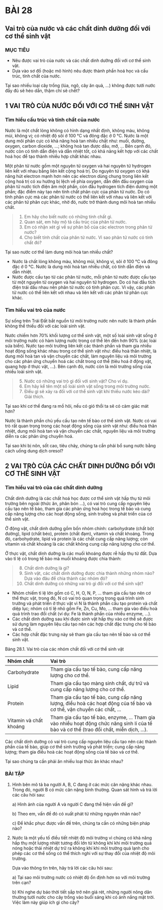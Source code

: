 # BÀI 28

## Vai trò của nước và các chất dinh dưỡng đối với cơ thể sinh vật

### MỤC TIÊU
*   Nêu được vai trò của nước và các chất dinh dưỡng đối với cơ thể sinh vật.
*   Dựa vào sơ đồ (hoặc mô hình) nêu được thành phần hoá học và cấu trúc, tính chất của nước.

Tại sao nhiều loại cây trồng (lúa, ngô, cây ăn quả, ...) không được tưới nước đầy đủ sẽ héo dần, thậm chí sẽ chết?

## 1 VAI TRÒ CỦA NƯỚC ĐỐI VỚI CƠ THỂ SINH VẬT

### Tìm hiểu cấu trúc và tính chất của nước

Nước là một chất lỏng không có hình dạng nhất định, không màu, không mùi, không vị; có nhiệt độ sôi ở 100 °C và đông đặc ở 0 °C. Nước là một dung môi phân cực có khả năng hoà tan nhiều chất như: muối, đường, oxygen, carbon dioxide, ...; không hoà tan được dầu, mỡ, ... Bên cạnh đó, nước còn có tính dẫn điện và dẫn nhiệt tốt, có khả năng kết hợp với các chất hoá học để tạo thành nhiều hợp chất khác nhau.

Một phân tử nước gồm một nguyên tử oxygen và hai nguyên tử hydrogen liên kết với nhau bằng liên kết cộng hoá trị. Do nguyên tử oxygen có khả năng hút electron mạnh hơn nên các electron dùng chung trong liên kết cộng hoá trị có xu hướng bị lệch về phía oxygen, dẫn đến đầu oxygen của phân tử nước tích điện âm một phần, còn đầu hydrogen tích điện dương một phần; đặc điểm này tạo nên tính chất phân cực của phân tử nước. Do có tính phân cực mà các phân tử nước có thể liên kết với nhau và liên kết với các phân tử phân cực khác, nhờ đó, nước trở thành dung môi hoà tan nhiều chất.

> 1.  Em hãy cho biết nước có những tính chất gì.
> 2.  Quan sát, em hãy mô tả cấu trúc của phân tử nước.
> 3.  Em có nhận xét gì về sự phân bố của các electron trong phân tử nước?
> 4.  Cho biết tính chất của phân tử nước. Vì sao phân tử nước có tính chất đó?

Tại sao nước cơ thể làm dung môi hoà tan nhiều chất?

*   Nước là chất lỏng không màu, không mùi, không vị, sôi ở 100 °C và đông đặc ở 0 °C. Nước là dung môi hoà tan nhiều chất, có tính dẫn điện và dẫn nhiệt.
*   Nước được cấu tạo từ các phân tử nước, mỗi phân tử nước được cấu tạo từ một nguyên tử oxygen và hai nguyên tử hydrogen. Do có hai đầu tích điện trái dấu nhau nên phân tử nước có tính phân cực. Vì vậy, các phân tử nước có thể liên kết với nhau và liên kết với các phân tử phân cực khác.

### Tìm hiểu vai trò của nước

Sự sống trên Trái Đất bắt nguồn từ môi trường nước nên nước là thành phần không thể thiếu đối với các loài sinh vật.

Nước chiếm hơn 70% khối lượng cơ thể sinh vật, một số loài sinh vật sống ở môi trường nước có hàm lượng nước trong cơ thể lên đến hơn 90% (các loài sứa biển). Nước tạo môi trường liên kết các thành phần và tham gia nhiều hoạt động sống khác nhau trong cơ thể sinh vật như: điều hoà thân nhiệt, là dung môi hoà tan và vận chuyển các chất, làm nguyên liệu và môi trường cho các phản ứng chuyển hoá các chất trong cơ thể (tiêu hoá ở động vật, quang hợp ở thực vật, ...). Bên cạnh đó, nước còn là môi trường sống của nhiều loài sinh vật.

> 5.  Nước có những vai trò gì đối với sinh vật? Cho ví dụ.
> 6.  Em hãy kể tên một số loài sinh vật sống trong môi trường nước.
> 7.  Điều gì sẽ xảy ra đối với cơ thể sinh vật khi thiếu nước kéo dài? Giải thích.

Tại sao khi cơ thể đang ra mồ hôi, nếu có gió thổi ta sẽ có cảm giác mát hơn?

Nước là thành phần chủ yếu cấu tạo nên tế bào cơ thể sinh vật. Nước có vai trò rất quan trọng trong các hoạt động sống của sinh vật như: điều hoà thân nhiệt, dung môi hoà tan và vận chuyển các chất, nguyên liệu và môi trường diễn ra các phản ứng chuyển hoá.

Tại sao khi bị nôn, sốt cao, tiêu chảy, chúng ta cần phải bổ sung nước bằng cách uống dung dịch oresol?

## 2 VAI TRÒ CỦA CÁC CHẤT DINH DƯỠNG ĐỐI VỚI CƠ THỂ SINH VẬT

### Tìm hiểu vai trò của các chất dinh dưỡng

Chất dinh dưỡng là các chất hoá học được cơ thể sinh vật hấp thụ từ môi trường bên ngoài (thức ăn, phân bón ...), có vai trò cung cấp nguyên liệu cấu tạo nên tế bào, tham gia các phản ứng hoá học trong tế bào và cung cấp năng lượng cho các hoạt động sống, sinh trưởng và phát triển của cơ thể sinh vật.

Ở động vật, chất dinh dưỡng gồm bốn nhóm chính: carbohydrate (chất bột đường), lipid (chất béo), protein (chất đạm), vitamin và chất khoáng. Trong đó, carbohydrate, lipid và protein là các chất cung cấp năng lượng; còn vitamin và chất khoáng là các chất không cung cấp năng lượng cho cơ thể.

Ở thực vật, chất dinh dưỡng là các muối khoáng được rễ hấp thụ từ đất. Dựa vào tỉ lệ có trong tế bào mà muối khoáng được chia thành:

> 8.  Chất dinh dưỡng là gì?
> 9.  Sinh vật, các chất dinh dưỡng được chia thành những nhóm nào? Dựa vào đâu để chia thành các nhóm đó?
> 10. Chất dinh dưỡng có những vai trò gì đối với cơ thể sinh vật?

*   Nhóm chiếm tỉ lệ lớn gồm có C, H, O, N, P, ... tham gia cấu tạo nên cơ thể thực vật, trong đó, N có vai trò quan trọng trong quá trình sinh trưởng và phát triển ở thực vật vì N là thành phần cấu tạo protein và chất diệp lục; nhóm có tỉ lệ nhỏ gồm Fe, Zn, Cu, Mo, ... tham gia vào điều hoà quá trình trao đổi chất (ví dụ: Fe là thành phần của nhiều enzyme, ...).
*   Các chất dinh dưỡng sau khi được sinh vật hấp thụ vào cơ thể sẽ được sử dụng làm nguyên liệu cấu tạo nên các hợp chất đặc trưng cho tế bào và cơ thể.
*   Các hợp chất đặc trưng này sẽ tham gia cấu tạo nên tế bào và cơ thể sinh vật.

Bảng 28.1. Vai trò của các nhóm chất đối với cơ thể sinh vật

| Nhóm chất         | Vai trò                                                                                                    |
| :---------------- | :--------------------------------------------------------------------------------------------------------- |
| Carbohydrate      | Tham gia cấu tạo tế bào, cung cấp năng lượng cho cơ thể.                                                  |
| Lipid             | Tham gia cấu tạo màng sinh chất, dự trữ và cung cấp năng lượng cho cơ thể.                                |
| Protein           | Tham gia cấu tạo tế bào, cung cấp năng lượng, điều hoà các hoạt động của tế bào và cơ thể, vận chuyển các chất, ... |
| Vitamin và chất khoáng | Tham gia cấu tạo tế bào, enzyme, ... Tham gia vào nhiều hoạt động chức năng sinh lí của tế bào và cơ thể (trao đổi chất, miễn dịch, ...). |

Các chất dinh dưỡng có vai trò cung cấp nguyên liệu cấu tạo nên các thành phần của tế bào, giúp cơ thể sinh trưởng và phát triển; cung cấp năng lượng; tham gia điều hoà các hoạt động sống của tế bào và cơ thể.

Tại sao chúng ta cần phải ăn nhiều loại thức ăn khác nhau?

### BÀI TẬP

1.  Hình bên mô tả ba người A, B, C đang ở các mức cân nặng khác nhau. Trong đó, người B có mức cân nặng bình thường. Quan sát hình và trả lời các câu hỏi sau:

    a) Hình ảnh của người A và người C đang thể hiện vấn đề gì?

    b) Theo em, vấn đề đó có xuất phát từ những nguyên nhân nào?

    c) Để khắc phục được vấn đề trên, chúng ta cần có những biện pháp nào?

2.  Nước là một yếu tố điều tiết nhiệt độ môi trường vì chúng có khả năng hấp thụ một lượng nhiệt tương đối lớn từ không khí khi môi trường quá nóng hoặc thải nhiệt dự trữ ra không khí khi môi trường quá lạnh cho phép các cơ thể sống có thể thích nghi với sự thay đổi của nhiệt độ môi trường.

    Dựa vào thông tin trên, hãy trả lời các câu hỏi sau:

    a) Tại sao môi trường nước có nhiệt độ ổn định hơn so với môi trường trên cạn?

    b) Khi nghe dự báo thời tiết sắp trở nên giá rét, những người nông dân thường tưới nước cho cây trồng vào buổi sáng khi có ánh nắng mặt trời. Việc làm này giúp ích gì cho cây?
